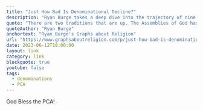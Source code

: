 ```yaml
---
title: "Just How Bad Is Denominational Decline?"
description: "Ryan Burge takes a deep dive into the trajectory of nine denominations."
quote: "There are two traditions that are up. The Assemblies of God has grown by over 50% in the thirty-five years. The PCA has doubled in size, as well. But it’s important to put that PCA number in perspective. Even today, there are only about 400,000 members. For every PCA in the United States there are about 33 Southern Baptists."
quoteAuthor: "Ryan Burge"
anchortext: "Ryan Burge's Graphs about Religion"
url: "https://www.graphsaboutreligion.com/p/just-how-bad-is-denominational-decline"
date: 2023-06-12T18:00:00
layout: link
category: link
blockquote: true
youtube: false
tags:
  - denominations
  - PCA
---
```


God Bless the PCA!